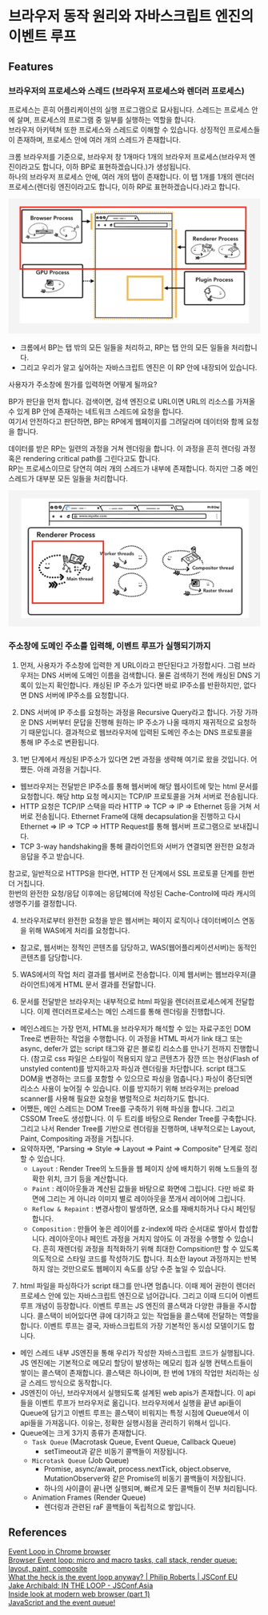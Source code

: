 # 브라우저 동작 원리와 자바스크립트 엔진의 이벤트 루프

## Features

### 브라우저의 프로세스와 스레드 (브라우저 프로세스와 렌더러 프로세스)

프로세스는 흔히 어플리케이션의 실행 프로그램으로 묘사됩니다. 스레드는 프로세스 안에 살며, 프로세스의 프로그램 중 일부를 실행하는 역할을 합니다.<br>
브라우저 아키텍쳐 또한 프로세스와 스레드로 이해할 수 있습니다. 상징적인 프로세스들이 존재하며, 프로세스 안에 여러 개의 스레드가 존재합니다.

크롬 브라우저를 기준으로, 브라우저 창 1개마다 1개의 브라우저 프로세스(브라우저 엔진이라고도 합니다, 이하 BP로 표현하겠습니다.)가 생성됩니다.<br>
하나의 브라우저 프로세스 안에, 여러 개의 탭이 존재합니다. 이 탭 1개를 1개의 렌더러 프로세스(렌더링 엔진이라고도 합니다, 이하 RP로 표현하겠습니다.)라고 합니다.

![Alt text](image.png)

- 크롬에서 BP는 탭 밖의 모든 일들을 처리하고, RP는 탭 안의 모든 일들을 처리합니다.
- 그리고 우리가 알고 싶어하는 자바스크립트 엔진은 이 RP 안에 내장되어 있습니다.

사용자가 주소창에 뭔가를 입력하면 어떻게 될까요?

BP가 판단을 먼저 합니다. 검색이면, 검색 엔진으로 URL이면 URL의 리소스를 가져올 수 있게 BP 안에 존재하는 네트워크 스레드에 요청을 합니다.<br>여기서 안전하다고 판단하면, BP는 RP에게 웹페이지를 그려달라며 데이터와 함께 요청을 합니다.

데이터를 받은 RP는 일련의 과정을 거쳐 렌더링을 합니다. 이 과정을 흔히 렌더링 과정 혹은 rendering critical path를 그린다고도 합니다.<br>
RP는 프로세스이므로 당연히 여러 개의 스레드가 내부에 존재합니다. 하지만 그중 메인스레드가 대부분 모든 일들을 처리합니다.

![Alt text](image-1.png)

### 주소창에 도메인 주소를 입력해, 이벤트 루프가 실행되기까지

1. 먼저, 사용자가 주소창에 입력한 게 URL이라고 판단된다고 가정합시다. 그럼 브라우저는 DNS 서버에 도메인 이름을 검색합니다. 물론 검색하기 전에 캐싱된 DNS 기록이 있는지 확인합니다. 캐싱된 IP 주소가 있다면 바로 IP주소를 반환하지만, 없다면 DNS 서버에 IP주소를 요청합니다.

2. DNS 서버에 IP 주소를 요청하는 과정을 Recursive Query라고 합니다. 가장 가까운 DNS 서버부터 문답을 진행해 원하는 IP 주소가 나올 때까지 재귀적으로 요청하기 때문입니다. 결과적으로 웹브라우저에 입력된 도메인 주소는 DNS 프로토콜을 통해 IP 주소로 변환됩니다.

3. 1번 단계에서 캐싱된 IP주소가 있다면 2번 과정을 생략해 여기로 왔을 것입니다. 어쨌든. 아래 과정을 거칩니다.

- 웹브라우저는 전달받은 IP주소를 통해 웹서버에 해당 웹사이트에 맞는 html 문서를 요청합니다. 해당 http 요청 메시지는 TCP/IP 프로토콜을 거쳐 서버로 전송됩니다.
- HTTP 요청은 TCP/IP 스택을 따라 HTTP => TCP => IP => Ethernet 등을 거쳐 서버로 전송됩니다. Ethernet Frame에 대해 decapsulation을 진행하고 다시 Ethernet => IP => TCP => HTTP Request를 통해 웹서버 프로그램으로 보내집니다.
- TCP 3-way handshaking을 통해 클라이언트와 서버가 연결되면 완전한 요청과 응답을 주고 받습니다.

참고로, 일반적으로 HTTPS을 한다면, HTTP 전 단계에서 SSL 프로토콜 단계를 한번 더 거칩니다.<br>
한번의 완전한 요청/응답 이후에는 응답헤더에 작성된 Cache-Control에 따라 캐시의 생명주기를 결정합니다.

4. 브라우저로부터 완전한 요청을 받은 웹서버는 페이지 로직이나 데이터베이스 연동을 위해 WAS에게 처리를 요청합니다.

- 참고로, 웹서버는 정적인 콘텐츠를 담당하고, WAS(웹어플리케이션서버)는 동적인 콘텐츠를 담당합니다.

5. WAS에서의 작업 처리 결과를 웹서버로 전송합니다. 이제 웹서버는 웹브라우저(클라이언트)에게 HTML 문서 결과를 전달합니다.

6. 문서를 전달받은 브라우저는 내부적으로 html 파일을 렌더러프로세스에게 전달합니다. 이제 렌더러프로세스는 메인 스레드를 통해 렌더링을 진행합니다.

- 메인스레드는 가장 먼저, HTML을 브라우저가 해석할 수 있는 자료구조인 DOM Tree로 변환하는 작업을 수행합니다. 이 과정을 HTML 파서가 link 태그 또는 async, defer가 없는 script 태그와 같은 블로킹 리소스를 만나기 전까지 진행합니다. (참고로 css 파일은 스타일이 적용되지 않고 콘텐츠가 잠깐 뜨는 현상(Flash of unstyled content)를 방지하고자 파싱과 렌더링을 차단합니다. script 태그도 DOM을 변경하는 코드를 포함할 수 있으므로 파싱을 멈춥니다.) 파싱이 중단되면 리소스 사용이 늦어질 수 있습니다. 이를 방지하기 위해 브라우저는 preload scanner를 사용해 필요한 요청을 병렬적으로 처리하기도 합니다.
- 어쨌든, 메인 스레드는 DOM Tree를 구축하기 위해 파싱을 합니다. 그리고 CSSOM Tree도 생성합니다. 이 두 트리를 바탕으로 Render Tree를 구축합니다. 그리고 나서 Render Tree를 기반으로 렌더링을 진행하며, 내부적으로는 Layout, Paint, Compositing 과정을 거칩니다.
- 요약하자면, "Parsing => Style => Layout => Paint => Composite" 단계로 정리할 수 있습니다.
  - `Layout` : Render Tree의 노드들을 웹 페이지 상에 배치하기 위해 노드들의 정확한 위치, 크기 등을 계산합니다.
  - `Paint` : 레이아웃들과 계산된 값들을 바탕으로 화면에 그립니다. 다만 바로 화면에 그리는 게 아니라 이미지 별로 레이아웃을 쪼개서 레이어에 그립니다.
  - `Reflow & Repaint` : 변경사항이 발생하면, 요소를 재배치하거나 다시 페인팅합니다.
  - `Composition` : 만들어 놓은 레이어를 z-index에 따라 순서대로 쌓아서 합성합니다. 레이아웃이나 페인트 과정을 거치지 않아도 이 과정을 수행할 수 있습니다. 흔히 재렌더링 과정을 최적화하기 위해 최대한 Compsition만 할 수 있도록 의도적으로 스타일 코드를 작성하기도 합니다. 최소한 layout 과정까지는 반복하지 않는 것만으로도 웹페이지 속도를 상당 수준 높일 수 있습니다.

7. html 파일을 파싱하다가 script 태그를 만나면 멈춥니다. 이때 제어 권한이 렌더러프로세스 안에 있는 자바스크립트 엔진으로 넘어갑니다. 그리고 이때 드디어 이벤트 루프 개념이 등장합니다. 이벤트 루프는 JS 엔진의 콜스택과 다양한 큐들을 주시합니다. 콜스택이 비어있다면 큐에 대기하고 있는 작업들을 콜스택에 전달하는 역할을 합니다. 이벤트 루프는 결국, 자바스크립트의 가장 기본적인 동시성 모델이기도 합니다.

- 메인 스레드 내부 JS엔진을 통해 우리가 작성한 자바스크립트 코드가 실행됩니다. JS 엔진에는 기본적으로 메모리 할당이 발생하는 메모리 힙과 실행 컨텍스트들이 쌓이는 콜스택이 존재합니다. 콜스택은 하나이며, 한 번에 1개의 작업만 처리하는 싱글 스레드 방식으로 동작합니다.
- JS엔진이 아닌, 브라우저에서 실행되도록 설계된 web apis가 존재합니다. 이 api들을 이벤트 루프가 브라우저로 옮깁니다. 브라우저에서 실행을 끝낸 api들이 Queue에 담기고 이벤트 루프는 콜스택이 비워지는 특정 시점에 Queue에서 이 api들을 가져옵니다. 이유는, 정확한 실행시점을 관리하기 위해서 입니다.
- Queue에는 크게 3가지 종류가 존재합니다.
  - `Task Queue` (Macrotask Queue, Event Queue, Callback Queue)
    - setTimeout과 같은 비동기 콜백들이 저장됩니다.
  - `Microtask Queue` (Job Queue)
    - Promise, async/await, process.nextTick, object.observe, MutationObserver와 같은 Promise의 비동기 콜백들이 저장됩니다.
    - 하나의 사이클이 끝나면 실행되며, 빠르게 모든 콜백들이 전부 처리됩니다.
  - Animation Frames (Render Queue)
    - 렌더링과 관련된 raF 콜백들이 독립적으로 쌓입니다.

## References

[Event Loop in Chrome browser](https://serhiikoziy.medium.com/event-loop-in-chrome-browser-72bd6c8db033)<br>
[Browser Event loop: micro and macro tasks, call stack, render queue: layout, paint, composite](https://blog.xnim.me/event-loop-and-render-queue)<br>
[What the heck is the event loop anyway? | Philip Roberts | JSConf EU](https://www.youtube.com/watch?v=8aGhZQkoFbQ)<br>
[Jake Archibald: IN THE LOOP - JSConf.Asia](https://www.youtube.com/watch?v=cCOL7MC4Pl0)<br>
[Inside look at modern web browser (part 1)](https://developer.chrome.com/blog/inside-browser-part1/)<br>
[JavaScript and the event queue!](https://dev.to/darken/javascript-and-the-event-loop-5dpb)<br>

